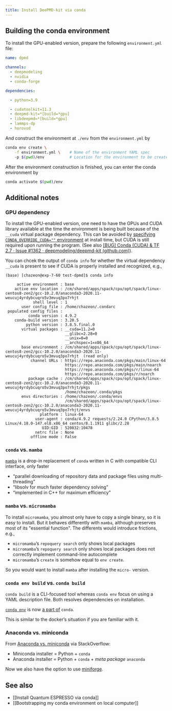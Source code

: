 ```yaml
---
title: Install DeePMD-kit via conda
---
```


## Building the conda environment

To install the GPU-enabled version, prepare the following `environment.yml` file:

```yaml
name: dpmd

channels:
  - deepmodeling
  - nvidia
  - conda-forge

dependencies:

  - python=3.9

  - cudatoolkit=11.3
  - deepmd-kit=*[build=*gpu]
  - libdeepmd=*[build=*gpu]
  - lammps-dp
  - horovod
```

And construct the environment at `./env` from the `environment.yml` by

```bash
conda env create \
    -f environment.yml \    # Name of the environment YAML spec
    -p $(pwd)/env           # Location for the environment to be created
```

After the environment construction is finished, you can enter the conda environment by

```bash
conda activate $(pwd)/env
```

## Additional notes

### GPU dependency

To install the GPU-enabled version, one need to have the GPUs and CUDA library available at the time the environment is being built because of the `__cuda`  virtual package dependency. This can be avoided by [specifying `CONDA_OVERRIDE_CUDA=""` environment](https://docs.conda.io/projects/conda/en/latest/user-guide/tasks/manage-virtual.html#overriding-detected-packages) at install time, but CUDA is still required upon running the program. (See also [\[BUG\] Conda (CUDA) & TF 2.7 · Issue #1362 · deepmodeling/deepmd-kit (github.com)](https://github.com/deepmodeling/deepmd-kit/issues/1362)).

You can chcek the output of `conda info` for whether the virtual dependency `__cuda` is present to see if CUDA is properly installed and recognized, e.g.,

```
(base) [chazeon@exp-7-60 test-dpmd]$ conda info

     active environment : base
    active env location : /cm/shared/apps/spack/cpu/opt/spack/linux-centos8-zen2/gcc-10.2.0/anaconda3-2020.11-weucuj4yrdybcuqro5v3mvuq3po7rhjt
            shell level : 1
       user config file : /home/chazeon/.condarc
 populated config files :
          conda version : 4.9.2
    conda-build version : 3.20.5
         python version : 3.8.5.final.0
       virtual packages : __cuda=11.2=0
                          __glibc=2.28=0
                          __unix=0=0
                          __archspec=1=x86_64
       base environment : /cm/shared/apps/spack/cpu/opt/spack/linux-centos8-zen2/gcc-10.2.0/anaconda3-2020.11-weucuj4yrdybcuqro5v3mvuq3po7rhjt  (read only)
           channel URLs : https://repo.anaconda.com/pkgs/main/linux-64
                          https://repo.anaconda.com/pkgs/main/noarch
                          https://repo.anaconda.com/pkgs/r/linux-64
                          https://repo.anaconda.com/pkgs/r/noarch
          package cache : /cm/shared/apps/spack/cpu/opt/spack/linux-centos8-zen2/gcc-10.2.0/anaconda3-2020.11-weucuj4yrdybcuqro5v3mvuq3po7rhjt/pkgs
                          /home/chazeon/.conda/pkgs
       envs directories : /home/chazeon/.conda/envs
                          /cm/shared/apps/spack/cpu/opt/spack/linux-centos8-zen2/gcc-10.2.0/anaconda3-2020.11-weucuj4yrdybcuqro5v3mvuq3po7rhjt/envs
               platform : linux-64
             user-agent : conda/4.9.2 requests/2.24.0 CPython/3.8.5 Linux/4.18.0-147.el8.x86_64 centos/8.1.1911 glibc/2.28
                UID:GID : 520832:10478
             netrc file : None
           offline mode : False
```

### `conda` vs. `mamba`

[`mamba`](<https://github.com/mamba-org/mamba>) is a drop-in replacement of `conda` written in C with compatible CLI interface, only faster

- “parallel downloading of repository data and package files using multi-threading”
- “libsolv for much faster dependency solving”
- “implemented in C++ for maximum efficiency”

### `mamba` vs. `micromamba`

 To install `micromamba`, you almost only have to copy a single binary, so it is easy to install. But it behaves differently with `mamba`, although preserves most of its "essential function". The differents would introduce frictions, e.g.,

- `micromamba`’s `repoquery search` only shows local packages
- `micromamba`’s `repoquery search` only shows local packages does not correctly implement command-line autocomplete
- `micromamba`’s `create` is somehow equal to `env create`.

So you would want to install `mamba` after installing the `micro-` version.

### `conda env build` vs. `conda build`

`conda build` is a CLI-focused tool whereas `conda env` focus on using a YAML description file. Both resolves dependencies on installation.

[`conda env`](https://github.com/conda/conda/tree/master/conda_env) is now [a part of](https://github.com/conda-archive/conda-env) `conda`.

This is similar to the docker’s situation if you are familiar with it.

### Anaconda vs. miniconda

From [Anaconda vs. miniconda](https://stackoverflow.com/questions/45421163/anaconda-vs-miniconda) via StackOverflow:

- Miniconda installer = Python + `conda`
- Anaconda installer = Python + `conda` + *meta package* `anaconda`

Now we also have the option to use [miniforge](https://github.com/conda-forge/miniforge).

## See also

- [[Install Quantum ESPRESSO via conda]]
- [[Bootstrapping my conda environment on local computer]]
